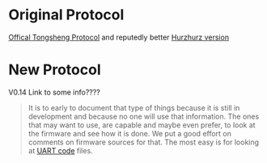 # Original Protocol

[Offical Tongsheng Protocol](https://endless-sphere.com/forums/download/file.php?id=239100) and reputedly better [Hurzhurz version](https://github.com/hurzhurz/tsdz2/blob/master/serial-communication.md#motor-control-flags)

# New Protocol

V0.14 Link to some info????

> It is to early to document that type of things because it is still in development and because no one will use that information. The ones that may want to use, are capable and maybe even prefer, to look at the firmware and see how it is done. We put a good effort on comments on firmware sources for that.
> The most easy is for looking at [UART code](https://github.com/OpenSource-EBike-firmware/TSDZ2-Smart-EBike/blob/master/src/display/KT-LCD3/uart.c) files.